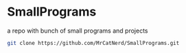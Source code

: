# SmallPrograms
a repo with bunch of small programs and projects

```sh
git clone https://github.com/MrCatNerd/SmallPrograms.git
```
